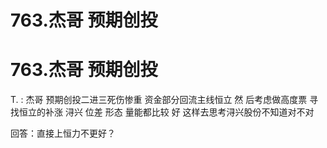 # 763.杰哥 预期创投

# 763.杰哥 预期创投

T. : 杰哥 预期创投二进三死伤惨重 资金部分回流主线恒立 然 后考虑做高度票 寻找恒立的补涨 浔兴 位差 形态 量能都比较 好 这样去思考浔兴股份不知道对不对

回答：直接上恒力不更好？